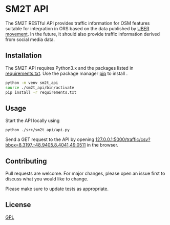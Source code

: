 # SM2T API

The SM2T RESTful API provides traffic information for OSM features suitable for integration in ORS based on the data published by [UBER movement](https://movement.uber.com/?lang=en-US). In the future, it should also provide traffic information derived from social media data. 

## Installation

The SM2T API requires Python3.x and the packages listed in [requirements.txt](./requirements.txt).
Use the package manager [pip](https://pip.pypa.io/en/stable/) to install .

```bash
python -m venv sm2t_api
source ./sm2t_api/bin/activate
pip install -r requirements.txt
```

## Usage

Start the API locally using 

```
python ./src/sm2t_api/api.py
```

Send a GET request to the API by opening [127.0.0.1:5000/traffic/csv?bbox=8.3197,-48.9405,8.4041,49.0511](127.0.0.1:5000/traffic/csv?bbox=8.3197,-48.9405,8.4041,49.0511) in the browser.

## Contributing
Pull requests are welcome. For major changes, please open an issue first to discuss what you would like to change.

Please make sure to update tests as appropriate.

## License
[GPL](https://choosealicense.com/licenses/lgpl-3.0/)